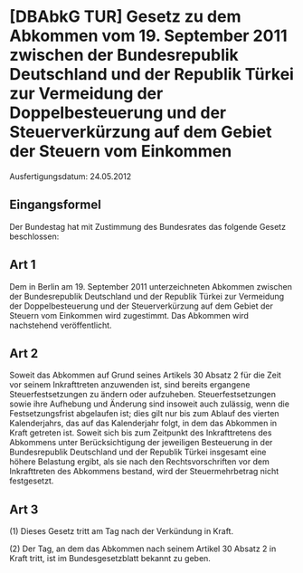 # [DBAbkG TUR] Gesetz zu dem Abkommen vom 19. September 2011 zwischen der Bundesrepublik Deutschland und der Republik Türkei zur Vermeidung der Doppelbesteuerung und der Steuerverkürzung auf dem Gebiet der Steuern vom Einkommen

Ausfertigungsdatum: 24.05.2012

 

## Eingangsformel

Der Bundestag hat mit Zustimmung des Bundesrates das folgende Gesetz beschlossen:


## Art 1

Dem in Berlin am 19. September 2011 unterzeichneten Abkommen zwischen der Bundesrepublik Deutschland und der Republik Türkei zur Vermeidung der Doppelbesteuerung und der Steuerverkürzung auf dem Gebiet der Steuern vom Einkommen wird zugestimmt. Das Abkommen wird nachstehend veröffentlicht.


## Art 2

Soweit das Abkommen auf Grund seines Artikels 30 Absatz 2 für die Zeit vor seinem Inkrafttreten anzuwenden ist, sind bereits ergangene Steuerfestsetzungen zu ändern oder aufzuheben. Steuerfestsetzungen sowie ihre Aufhebung und Änderung sind insoweit auch zulässig, wenn die Festsetzungsfrist abgelaufen ist; dies gilt nur bis zum Ablauf des vierten Kalenderjahrs, das auf das Kalenderjahr folgt, in dem das Abkommen in Kraft getreten ist. Soweit sich bis zum Zeitpunkt des Inkrafttretens des Abkommens unter Berücksichtigung der jeweiligen Besteuerung in der Bundesrepublik Deutschland und der Republik Türkei insgesamt eine höhere Belastung ergibt, als sie nach den Rechtsvorschriften vor dem Inkrafttreten des Abkommens bestand, wird der Steuermehrbetrag nicht festgesetzt.


## Art 3

(1) Dieses Gesetz tritt am Tag nach der Verkündung in Kraft.

(2) Der Tag, an dem das Abkommen nach seinem Artikel 30 Absatz 2 in Kraft tritt, ist im Bundesgesetzblatt bekannt zu geben.
